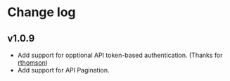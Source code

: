 Change log
==========

## v1.0.9
- Add support for opptional API token-based authentication. (Thanks for [rthomson](https://github.com/rthomson))
- Add support for API Pagination.
